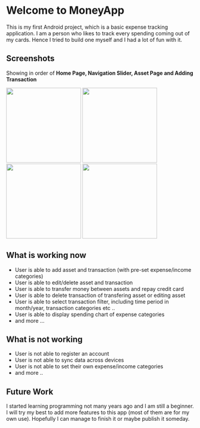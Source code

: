 # Welcome to MoneyApp

This is my first Android project, which is a basic expense tracking application. I am a person who likes to track
every spending coming out of my cards. Hence I tried to build one myself and I had a lot of fun with it.

## Screenshots

Showing in order of **Home Page, Navigation Slider, Asset Page and Adding Transaction**

<img src="https://github.com/ywang035/moneyapp/blob/master/app_home_screenshot.png" width="200"> <img src="https://github.com/ywang035/moneyapp/blob/master/app_navigation_screenshot.png" width="200">
<img src="https://github.com/ywang035/moneyapp/blob/master/app_asset_screenshot.png" width="200">
<img src="https://github.com/ywang035/moneyapp/blob/master/app_addtrans_screenshot.png" width="200">


## What is working now

- User is able to add asset and transaction (with pre-set expense/income categories)
- User is able to edit/delete asset and transaction
- User is able to transfer money between assets and repay credit card
- User is able to delete transaction of transfering asset or editing asset 
- User is able to select transaction filter, including time period in month/year, transaction categories etc ..
- User is able to display spending chart of expense categories
- and more ...

## What is not working

- User is not able to register an account
- User is not able to sync data across devices
- User is not able to set their own expense/income categories
- and more ..

## Future Work

I started learning programming not many years ago and I am still a beginner. I will try my best to add more features
to this app (most of them are for my own use). Hopefully I can manage to finish it or maybe publish it someday.
